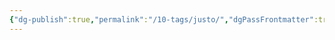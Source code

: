 ```yaml
---
{"dg-publish":true,"permalink":"/10-tags/justo/","dgPassFrontmatter":true,"noteIcon":"child","created":"2025-10-17T20:06:06.243+01:00","updated":"2025-10-18T12:54:57.629+01:00"}
---
```


